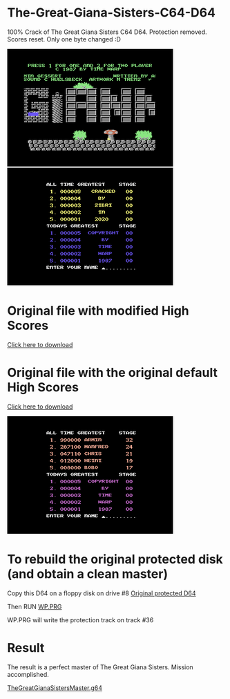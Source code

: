 # The-Great-Giana-Sisters-C64-D64
100% Crack of The Great Giana Sisters C64 D64. Protection removed. Scores reset. Only one byte changed :D

<img src="https://github.com/Zibri/The-Great-Giana-Sisters-C64-D64/blob/master/gianna1.png">
<img src="https://github.com/Zibri/The-Great-Giana-Sisters-C64-D64/blob/master/gianna2.png">

# Original file with modified High Scores
<a href="https://github.com/Zibri/The-Great-Giana-Sisters-C64-D64/raw/master/The%20Great%20Gianna%20Sisters.d64">Click here to download</a>

# Original file with the original default High Scores
<a href="https://github.com/Zibri/The-Great-Giana-Sisters-C64-D64/raw/master/The%20Great%20Gianna%20Sisters%20-%20Original%20Hiscores.d64">Click here to download</a>

<img src="https://github.com/Zibri/The-Great-Giana-Sisters-C64-D64/blob/master/gianna3.png">

# To rebuild the original protected disk (and obtain a clean master)

Copy this D64 on a floppy disk on drive #8
<a href="https://github.com/Zibri/The-Great-Giana-Sisters-C64-D64/raw/master/The%20Great%20Giana%20Sisters%20ORIGINAL.d64">Original protected D64</a>

Then RUN
<a href="https://github.com/Zibri/The-Great-Giana-Sisters-C64-D64/raw/master/WP.PRG">WP.PRG</a>

WP.PRG will write the protection track on track #36

# Result

The result is a perfect master of The Great Giana Sisters.
Mission accomplished.

<a href="https://github.com/Zibri/The-Great-Giana-Sisters-C64-D64/raw/master/TheGreatGianaSistersMaster.g64">TheGreatGianaSistersMaster.g64</a>
